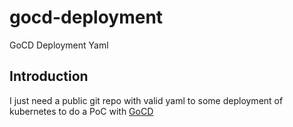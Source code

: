 # gocd-deployment
GoCD Deployment Yaml

## Introduction
I just need a public git repo with valid yaml to some deployment of kubernetes to do a PoC with [GoCD](https://www.gocd.org/)